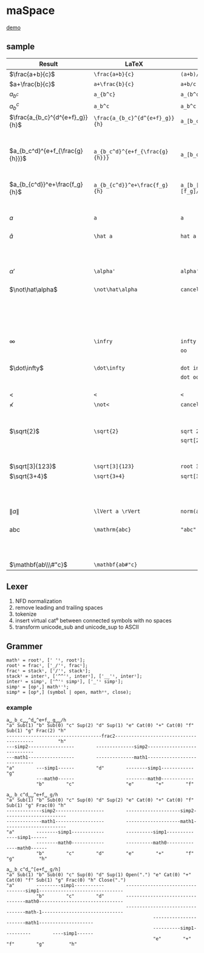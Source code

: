 # maSpace

[demo](https://ho-oto.github.io/maSpace/)

## sample

| Result | LaTeX | AsciiMath | maSpace |
|-|-|-|-|
| $\frac{a+b}{c}$ | `\frac{a+b}{c}` | `(a+b)/c` | `a+b /c` (`a+b␣/c`)
| $a+\frac{b}{c}$ | `a+\frac{b}{c}` | `a+b/c` | `a+b/c`
| $a_{b^c}$ | `a_{b^c}` | `a_(b^c)` | `a _b^c` (`a␣_b^c`)
| $a_b^c$ | `a_b^c` | `a_b^c` | `a_b^c`
| $\frac{a_{b_c}^{d^{e+f}_g}}{h}$ | `\frac{a_{b_c}^{d^{e+f}_g}}{h}` | `a_[b_c]^[d_g^[e+f]]/h` | `a _b_c  ^d ^e+f _g  /h` (`a␣_b_c␣␣^d␣^e+f␣_g␣␣/h`)
|||| `a _b_c ^d^[e+f]_g /h` (`a␣_b_c␣^d^[e+f]_g␣/h`)
| $a_{b_c^d}^{e+f_{\frac{g}{h}}}$ | `a_{b_c^d}^{e+f_{\frac{g}{h}}}` | `a_[b_c^d]^[e+f_[g/h]]` | `a _b_c^d ^[e+f _g/h]` (`a␣_b_c^d␣^[e+f␣_g/h]`)
|||| `a _b_c^d  ^e+f _g/h` (`a␣_b_c^d␣␣^e+f␣_g/h`)
| $a_{b_{c^d}}^e+\frac{f_g}{h}$ | `a_{b_{c^d}}^e+\frac{f_g}{h}` | `a_[b_[c^d]]^[e]+[f_g]/h` | `a  _b _c^d  ^e  +  f_g/h` (`a␣␣_b␣_c^d␣␣^e␣␣+␣␣f_g/h`)
|||| `a  _b _c^d  ^e + f_g/h` (`a␣␣_b␣_c^d␣␣^e␣+␣f_g/h`)
| $a$ | `a` | `a` | `a`
|||| `<a>`
| $\hat a$ | `\hat a` | `hat a` | `â`
|||| `<'hat>a`
|||| `<'hat><a>`
|||| `<a hat>`
| $\alpha'$ | `\alpha'` | `alpha'` | `α'`
|||| `<alpha>'`
| $\not\hat\alpha$ | `\not\hat\alpha` | `cancel hat alpha` | `<alpha hat not>`
|||| `<alpha hat!>`
|||| `<α hat !>`
|||| `<α̂!>`
|||| `<'not><'hat><alpha>`
|||| `α̸̂`
| $\infty$ | `\infry` | `infty` | `<infty>`
||| `oo` | `` `oo` ``
|||| `∞`
| $\dot\infty$ | `\dot\infty` | `dot infty` | `<infty dot>`
||| `dot oo` | ``<`oo` dot>``
|||| `<∞ dot>`
| $<$ | `<` | `<` | `` `<` ``
| $\not<$ | `\not<` | `cancel <` | ``<`<` not>``
|||| ``<!`<`>``
|||| `≮`
| $\sqrt{2}$ | `\sqrt{2}` | `sqrt 2` | `<'sqrt>2`
||| `sqrt[2]` | `<'sqrt>[2]`
|||| `√2`
|||| `` `_/`2 ``
| $\sqrt[3]{123}$ | `\sqrt[3]{123}` | `root 3 123` | `3 _/ 123`
| $\sqrt{3+4}$ | `\sqrt{3+4}` | `sqrt[3+4]` | `√ 3+4`
|||| `√[3+4]`
|||| `<'sqrt> 3+4`
|||| `<'sqrt>[3+4]`
| $\lVert a \rVert$ | `\lVert a \rVert` | `norm(a)` | `<'norm>a`
|||| `` `[\|\|` a `\|\|]` ``
| $\mathrm{abc}$ | `\mathrm{abc}` | `"abc"` | `<"abc" rm>`
|||| `"abc"`
|||| `<r#"abc">`
|||| `<r##"abc"## rm>`
| $\mathbf{ab\\\#"c}$ | ``\mathbf{ab#"c}`` || `<r##"ab"#c"## bf>`

## Lexer

1. NFD normalization
2. remove leading and trailing spaces
3. tokenize
4. insert virtual cat⁰ between connected symbols with no spaces
5. transform unicode_sub and unicode_sup to ASCII

## Grammer

```ebnf
mathⁱ = rootⁱ, [' 'ⁱ, rootⁱ];
rootⁱ = fracⁱ, ['_/'ⁱ, fracⁱ];
fracⁱ = stackⁱ, ['/'ⁱ, stackⁱ];
stackⁱ = interⁱ, ['^^'ⁱ, interⁱ], ['__'ⁱ, interⁱ];
interⁱ = simpⁱ, ['^'ⁱ simpⁱ], ['_'ⁱ simpⁱ];
simpⁱ = [opⁱ,] mathⁱ⁻¹;
simp⁰ = [op⁰,] (symbol | open, mathᵒᵒ, close);
```

### example

```plain
a␣_b_c␣␣^d␣^e+f␣_g␣␣/h
"a" Sub(1) "b" Sub(0) "c" Sup(2) "d" Sup(1) "e" Cat(0) "+" Cat(0) "f" Sub(1) "g" Frac(2) "h"
-----------------------------------frac2----------------------------------------         "h"
---simp2-----------------        --------------simp2----------------------------
---math1-----------------        --------------math1----------------------------
"a"        ---simp1------        "d"        --------simp1------------        "g"
           ---math0------                   --------math0------------
           "b"        "c"                   "e"        "+"        "f"

a␣_b_c^d␣␣^e+f␣_g/h
"a" Sub(1) "b" Sub(0) "c" Sup(0) "d" Sup(2) "e" Cat(0) "+" Cat(0) "f" Sub(1) "g" Frac(0) "h"
-------------simp2------------------        --------------------simp2-----------------------
-------------math1------------------        --------------------math1-----------------------
"a"        --------simp1------------        ----------simp1----------        ----simp1------
           --------math0------------        ----------math0----------        ----math0------
           "b"        "c"        "d"        "e"        "+"        "f"        "g"         "h"

a␣_b_c^d␣^[e+f␣_g/h]
"a" Sub(1) "b" Sub(0) "c" Sup(0) "d" Sup(1) Open(".") "e" Cat(0) "+" Cat(0) "f" Sub(1) "g" Frac(0) "h" Close(".")
"a"        ---------simp1-----------        ---------------------------------simp1-------------------------------
           "b"        "c"        "d"        ---------------------------------math0-------------------------------
                                            ---------------------------------math-1------------------------------
                                                      -----------------------math1--------------------
                                                      ----------simp1----------        ----simp1------
                                                      "e"        "+"        "f"        "g"         "h"
```
